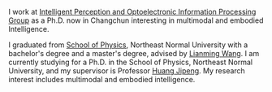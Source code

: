 I work at [Intelligent Perception and Optoelectronic Information Processing Group](https://lab.rjmart.cn/10507/ipoeip) as a Ph.D. now in Changchun interesting in multimodal and embodied Intelligence. 

I graduated from [School of Physics](http://www.phy.nenu.edu.cn/), Northeast Normal University with a bachelor's degree and a master's degree, advised by [Lianming Wang](https://hxy.hntou.edu.cn/szdw/zrjs/202210/t20221024_70010.html). I am currently studying for a Ph.D. in the School of Physics, Northeast Normal University, and my supervisor is Professor [Huang Jipeng](http://js.nenu.edu.cn/teacher/index.php?zgh=2012900387). My research interest includes multimodal and embodied intelligence. 
